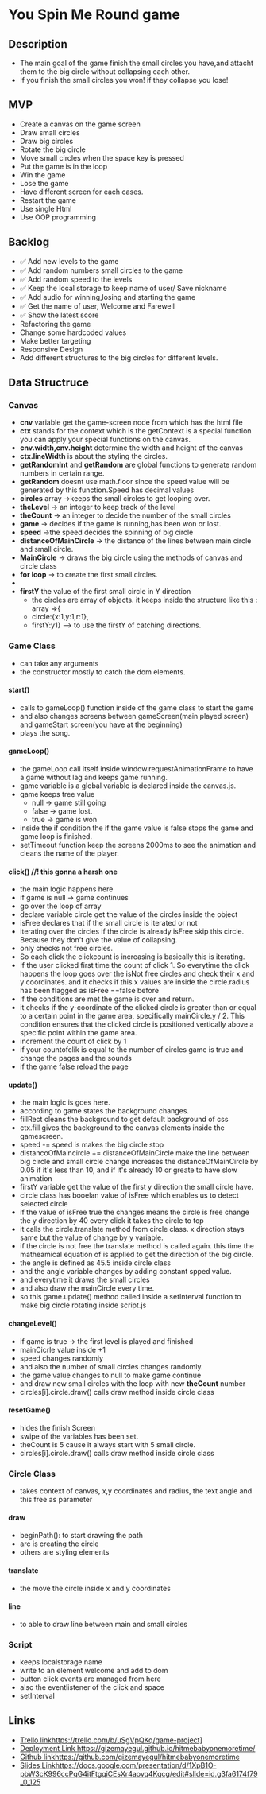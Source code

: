 
# You Spin Me Round game 

## Description

- The main goal of the game finish the small circles you have,and attacht them to the big circle without collapsing each other.
- If you finish the small circles you won! if they collapse you lose!

## MVP

- Create a canvas on the game screen 
- Draw small circles
- Draw big circles
- Rotate the big circle
- Move small circles when the space key is pressed
- Put the game is in the loop
- Win the game
- Lose the game
- Have different screen for each cases.
- Restart the game
- Use single Html
- Use OOP programming
  

## Backlog
- ✅ Add new levels to the game
- ✅ Add random numbers small circles to the game
- ✅ Add random speed to the levels
- ✅ Keep the local storage to keep name of user/ Save nickname
- ✅ Add audio for winning,losing and starting the game
- ✅ Get the name of user, Welcome and Farewell
- ✅ Show the latest score
- Refactoring the game
- Change some hardcoded values 
- Make better targeting
- Responsive Design
- Add different structures to the big circles for different levels.
  

## Data Structruce

### Canvas

- **cnv** variable get the game-screen node from which has the <canvas></canvas> html file
- **ctx** stands for the context which is the getContext is a special function you can apply your special functions on the canvas.
- **cnv.width,cnv.height**   determine the width and height of the canvas
- **ctx.lineWidth** is about the styling the circles.
- **getRandomInt** and **getRandom** are global functions to generate random numbers in certain range.
- **getRandom** doesnt use math.floor since the speed value will be generated by this function.Speed has decimal values
- **circles** array ->keeps the small circles to get looping over.
- **theLevel** -> an integer to keep track of the level
- **theCount** -> an integer to decide the number of the small circles
- **game** -> decides if the game is running,has been won or lost.
- **speed** ->the speed decides the spinning of big circle
- **distanceOfMainCircle** -> the distance of the lines between main circle and small circle.
- **MainCircle** -> draws the big circle using the methods of canvas and circle class
- **for loop** -> to create the first small circles.
- 
- **firstY** the value of the first small circle in Y direction
  - the circles are array of objects. it keeps inside the structure like this : array =>{
  - circle:{x:1,y:1,r:1},
  - firstY:y1} --> to use the firstY of catching directions.

  

### Game Class

- can take any arguments
- the constructor mostly to catch the dom elements.
  
#### start()

- calls to gameLoop() function inside of the game class to start the game
- and also changes screens between gameScreen(main played screen) and gameStart screen(you have at the beginning)
- plays the song.

#### gameLoop()

- the gameLoop call itself inside window.requestAnimationFrame to have a game without lag and keeps game running.
- game variable is a global variable is declared inside the canvas.js.
- game keeps tree value 
  - null -> game still going
  - false -> game lost.
  - true -> game is won
- inside the if condition the if the game value is false stops the game and game loop is finished.
- setTimeout function keep the screens 2000ms to see the animation and cleans the name of the player.
  
#### click() //! this gonna a harsh one

- the main logic happens here
- if game is null -> game continues
- go over the loop of array
- declare variable circle get the value of the circles inside the object
- isFree declares that if the small circle is iterated or not
-  iterating over the circles if the circle is already isFree skip this circle. Because they don't give the value of collapsing.
-  only checks not free circles.
-  So each click the clickcount is increasing is basically this is iterating. 
-  If the user clicked first time the count of click 1. So everytime the click happens the loop goes over the isNot free circles and check their x and y coordinates. and it checks if this x values are inside the circle.radius has been flagged as isFree ==false before
- If the conditions are met the game is over and return.
- it checks if the y-coordinate of the clicked circle is greater than or equal to a certain point in the game area, specifically mainCircle.y / 2. This condition ensures that the clicked circle is positioned vertically above a specific point within the game area.
- increment the count of click by 1
- if your countofclik is equal to the number of circles game is true and change the pages and the sounds
- if the game false reload the page

#### update()

- the main logic is goes here.
- according to game states the background changes.
- fillRect cleans the background to get default background of css 
- ctx.fill gives the background to the canvas elements inside the gamescreen.
- speed -= speed is makes the big circle stop
- distancoOfMaincircle += distanceOfMainCircle make the line between big circle and small circle change increases the distanceOfMainCircle by 0.05 if it's less than 10, and if it's already 10 or greate to have slow animation
- firstY variable get the value of the first y direction the small circle have.
- circle class has booelan value of isFree which enables us to detect selected circle
- if the value of isFree true the changes means the circle is free change the y direction by 40 every click it takes the circle to top
- it calls the circle.translate method from circle class. x direction stays same but the value of change by y variable.
- if the circle is not free the translate method is called again. this time the matheamical equation of is applied to get the direction of the big circle.
- the angle is defined as 45.5 inside circle class
- and the angle variable changes by adding constant spped value.
- and everytime it draws the small circles
- and also draw rhe mainCircle every time.
- so this game.update() method called inside a setInterval function to make big circle rotating inside script.js 



#### changeLevel()

- if game is true -> the first level is played and finished
- mainCicrle value inside +1
- speed changes randomly
- and also the number of small circles changes randomly.
- the game value changes to null to make game continue
- and draw new small circles with the loop with new **theCount** number
- circles[i].circle.draw() calls draw method inside circle class
  

#### resetGame()

- hides the finish Screen
- swipe of the variables has been set.
- theCount is 5 cause it always start with 5 small circle.
- circles[i].circle.draw() calls draw method inside circle class
  


### Circle Class
- takes context of canvas, x,y  coordinates and radius, the text angle and this free as parameter
  
#### draw
- beginPath(): to start drawing the path
- arc is creating the circle
- others are styling elements

#### translate
- the move the circle inside x and y coordinates

#### line
- to able to draw line between main and small circles



### Script

- keeps localstorage name
- write to an element welcome and add to dom
- button click events are managed from here
- also the eventlistener of the click and space
- setInterval 

## Links
- [Trello link](https://trello.com/b/uSgVpQKq/game-project)https://trello.com/b/uSgVpQKq/game-project]
- [Deployment Link ](https://gizemayegul.github.io/hitmebabyonemoretime/)https://gizemayegul.github.io/hitmebabyonemoretime/
- [Github link](https://github.com/gizemayegul/hitmebabyonemoretime)https://github.com/gizemayegul/hitmebabyonemoretime
- [Slides Link](https://docs.google.com/presentation/d/1XpB1O-pbW3cK996ccPqG4itFtgqiCEsXr4aovq4Kqcg/edit#slide=id.g3fa6174f79_0_125)https://docs.google.com/presentation/d/1XpB1O-pbW3cK996ccPqG4itFtgqiCEsXr4aovq4Kqcg/edit#slide=id.g3fa6174f79_0_125